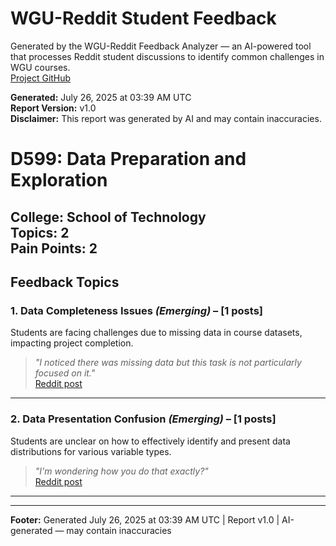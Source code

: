 # WGU-Reddit Student Feedback

Generated by the WGU-Reddit Feedback Analyzer — an AI-powered tool that processes Reddit student discussions to identify common challenges in WGU courses.  
[Project GitHub](https://wgudataninja.github.io/wgu-reddit-monitoring-pipeline/)

**Generated:** July 26, 2025 at 03:39 AM UTC  
**Report Version:** v1.0  
**Disclaimer:** This report was generated by AI and may contain inaccuracies.  
# D599: Data Preparation and Exploration
**College:** School of Technology  
**Topics:** 2  
**Pain Points:** 2  
---
## Feedback Topics
### 1. Data Completeness Issues _(Emerging)_ – [1 posts]
Students are facing challenges due to missing data in course datasets, impacting project completion.  
> _"I noticed there was missing data but this task is not particularly focused on it."_  
> [Reddit post](https://reddit.com/comments/1ivaifd)  
---
### 2. Data Presentation Confusion _(Emerging)_ – [1 posts]
Students are unclear on how to effectively identify and present data distributions for various variable types.  
> _"I'm wondering how you do that exactly?"_  
> [Reddit post](https://reddit.com/comments/1lgvylz)  
---
---
**Footer:** Generated July 26, 2025 at 03:39 AM UTC | Report v1.0 | AI-generated — may contain inaccuracies  